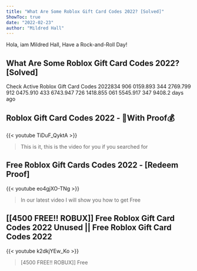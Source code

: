 ```yaml
---
title: "What Are Some Roblox Gift Card Codes 2022? [Solved]"
ShowToc: true 
date: "2022-02-23"
author: "Mildred Hall" 
---
```


Hola, iam Mildred Hall, Have a Rock-and-Roll Day!
## What Are Some Roblox Gift Card Codes 2022? [Solved]
Check Active Roblox Gift Card Codes 2022834 906 0159.893 344 2769.799 912 0475.910 433 6743.947 726 1418.855 061 5545.917 347 9408.2 days ago

## Roblox Gift Card Codes 2022 - 🤑With Proof💰
{{< youtube TiDuF_QyktA >}}
>This is it, this is the video for you if you searched for 

## Free Roblox Gift Cards Codes 2022 - [Redeem Proof]
{{< youtube eo4gjXO-TNg >}}
>In our latest video I will show you how to get Free 

## [[4500 FREE!! ROBUX]] Free Roblox Gift Card Codes 2022 Unused || Free Roblox Gift Card Codes 2022
{{< youtube k2dkjYEw_Ko >}}
>[4500 FREE!! ROBUX]] Free 

